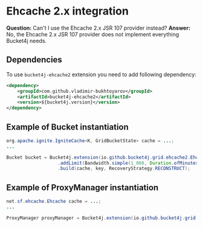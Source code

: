 # Ehcache 2.x integration

**Question:** Can't I use the Ehcache 2.x JSR 107 provider instead?
**Answer:** No, the Ehcache 2.x JSR 107 provider does not implement everything Bucket4j needs.

## Dependencies
To use ```bucket4j-ehcache2``` extension you need to add following dependency:
```xml
<dependency>
    <groupId>com.github.vladimir-bukhtoyarov</groupId>
    <artifactId>bucket4j-ehcache2</artifactId>
    <version>${bucket4j.version}</version>
</dependency>
```

## Example of Bucket instantiation
```java
org.apache.ignite.IgniteCache<K, GridBucketState> cache = ...;
...

Bucket bucket = Bucket4j.extension(io.github.bucket4j.grid.ehcache2.Ehcache2.class).builder()
                   .addLimit(Bandwidth.simple(1_000, Duration.ofMinutes(1)))
                   .build(cache, key, RecoveryStrategy.RECONSTRUCT);
```

## Example of ProxyManager instantiation
```java
net.sf.ehcache.Ehcache cache = ...;
...

ProxyManager proxyManager = Bucket4j.extension(io.github.bucket4j.grid.ehcache2.Ehcache2.class).proxyManagerForCache(cache);
```
